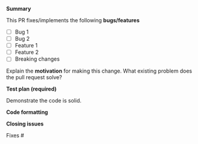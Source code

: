 <!-- A similar PR may already be submitted!
Please search among the [Pull request](../) before creating one.

Thanks for submitting a pull request! Please provide enough information so that others can review your pull request:

For more information, see the `CONTRIBUTING` guide. -->

**Summary**

<!-- Summary of the PR -->

This PR fixes/implements the following **bugs/features**

- [ ] Bug 1
- [ ] Bug 2
- [ ] Feature 1
- [ ] Feature 2
- [ ] Breaking changes

Explain the **motivation** for making this change. What existing problem does the pull request solve?

<!-- Example: When "Adding a function to do X", explain why it is necessary to have a way to do X. -->

**Test plan (required)**

Demonstrate the code is solid.

<!-- Example: The exact commands you ran and their output, screenshots / videos if the pull request changes UI. -->

**Code formatting**

<!-- We use Prettier and so should you. -->

**Closing issues**

<!-- Put `closes #XXXX` in your comment to auto-close the issue that your PR fixes (if such). -->

Fixes #
